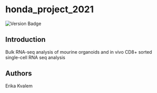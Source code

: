 # honda_project_2021

![Version Badge](https://img.shields.io/badge/Version-1.0.2-brightgreen?style=for-the-badge)

## Introduction

Bulk RNA-seq analysis of mourine organoids and in vivo CD8+ sorted single-cell RNA seq analysis

## Authors

Erika Kvalem
